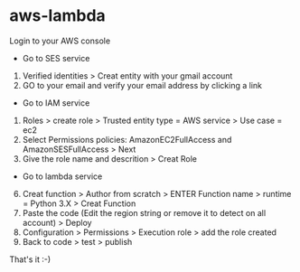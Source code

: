 # aws-lambda

Login to your AWS console

- Go to SES service 
1. Verified identities > Creat entity with your gmail account
2. GO to your email and verify your email address by clicking a link

- Go to IAM service
1. Roles > create role > Trusted entity type = AWS service > Use case = ec2
2. Select Permissions policies: AmazonEC2FullAccess and AmazonSESFullAccess > Next
3. Give the role name and descrition > Creat Role

- Go to lambda service
6. Creat function > Author from scratch > ENTER Function name > runtime = Python 3.X > Creat Function
7. Paste the code (Edit the region string or remove it to detect on all account) > Deploy
8. Configuration > Permissions > Execution role > add the role created
9. Back to code > test > publish

That's it :-)
